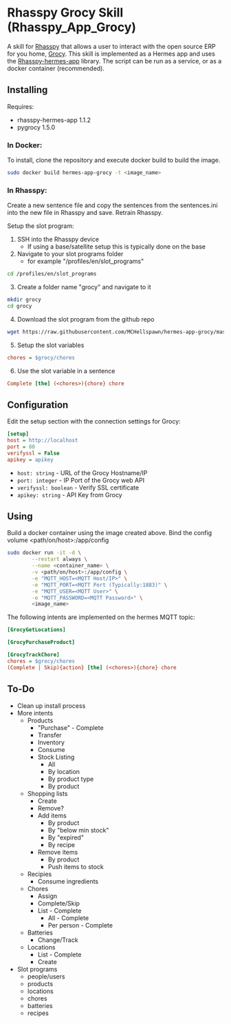 # Rhasspy Grocy Skill (Rhasspy_App_Grocy)

A skill for [Rhasspy](https://github.com/rhasspy) that allows a user to interact with the open source ERP for you home, [Grocy](https://grocy.info/). This skill is implemented as a Hermes app and uses the [Rhasspy-hermes-app](https://github.com/rhasspy/rhasspy-hermes-app) library. The script can be run as a service, or as a docker container (recommended). 

## Installing

Requires:
* rhasspy-hermes-app 1.1.2
* pygrocy 1.5.0

### In Docker:
To install, clone the repository and execute docker build to build the image.

```bash
sudo docker build hermes-app-grocy -t <image_name>
```

### In Rhasspy:
Create a new sentence file and copy the sentences from the sentences.ini into the new file in Rhasspy and save. Retrain Rhasspy.

Setup the slot program:
1. SSH into the Rhasspy device 
   * If using a base/satellite setup this is typically done on the base
2. Navigate to your slot programs folder
   * for example "/profiles/en/slot_programs"
```bash
cd /profiles/en/slot_programs
```
3. Create a folder name "grocy" and navigate to it
```bash
mkdir grocy
cd grocy
```
4. Download the slot program from the github repo
```bash
wget https://raw.githubusercontent.com/MCHellspawn/hermes-app-grocy/master/slot_programs/chores
```
5. Setup the slot variables
```ini
chores = $grocy/chores
```
6. Use the slot variable in a sentence
```ini
Complete [the] (<chores>){chore} chore
```

## Configuration

Edit the setup section with the connection settings for Grocy:
```ini
[setup]
host = http://localhost
port = 80
verifyssl = False
apikey = apikey
```

* `host: string` - URL of the Grocy Hostname/IP
* `port: integer` - IP Port of the Grocy web API
* `verifyssl: boolean` - Verify SSL certificate
* `apikey: string` - API Key from Grocy

## Using

Build a docker container using the image created above.
Bind the config volume <path/on/host>:/app/config

```bash
sudo docker run -it -d \
        --restart always \
        --name <container_name> \
        -v <path/on/host>:/app/config \
        -e "MQTT_HOST=<MQTT Host/IP>" \
        -e "MQTT_PORT=<MQTT Port (Typically:1883)" \
        -e "MQTT_USER=<MQTT User>" \
        -e "MQTT_PASSWORD=<MQTT Password>" \
        <image_name>
```

The following intents are implemented on the hermes MQTT topic:

```ini
[GrocyGetLocations]

[GrocyPurchaseProduct]

[GrocyTrackChore]
chores = $grocy/chores
(Complete | Skip){action} [the] (<chores>){chore} chore
```

## To-Do

* Clean up install process
* More intents
  * Products
    * "Purchase" - Complete
    * Transfer
    * Inventory
    * Consume
    * Stock Listing
      * All
      * By location
      * By product type
      * By product
  * Shopping lists
    * Create
    * Remove?
    * Add items
      * By product
      * By "below min stock"
      * By "expired"
      * By recipe
    * Remove items
      * By product
      * Push items to stock
  * Recipies
    * Consume ingredients
  * Chores
    * Assign
    * Complete/Skip
    * List - Complete
      * All - Complete
      * Per person - Complete
  * Batteries
    * Change/Track
  * Locations
    * List - Complete
    * Create
* Slot programs
  * people/users
  * products
  * locations
  * chores
  * batteries
  * recipes